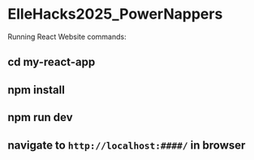 # ElleHacks2025_PowerNappers
Running React Website commands:

## cd my-react-app

## npm install

## npm run dev

## navigate to `http://localhost:####/` in browser

